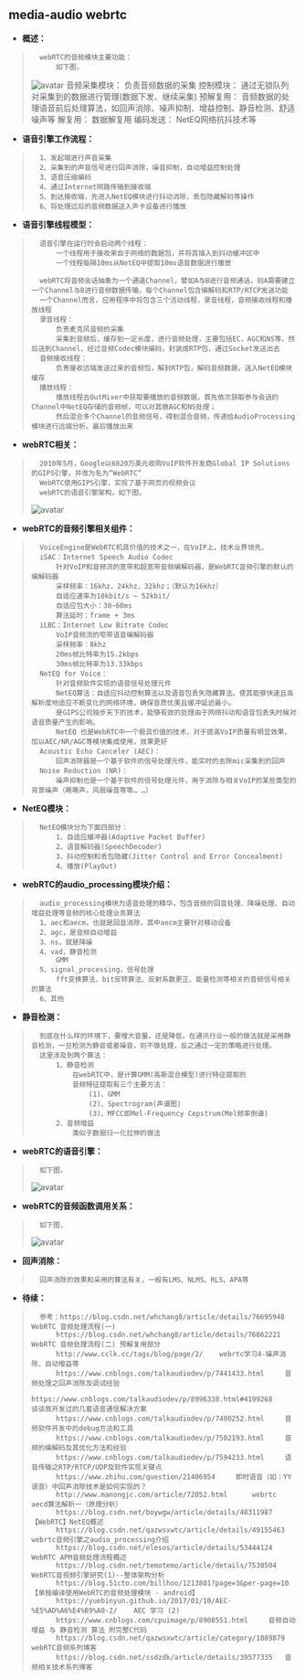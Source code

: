 ## media-audio webrtc
- **概述：**
>       webRTC的音频模块主要功能：
>           如下图，
> ![avatar](https://github.com/nwaiting/wolf-ai/blob/master/wolf_others/media_pic/media_audio_webrtc_flow.jpg)
>           音频采集模块：
>               负责音频数据的采集
>           控制模块：
>               通过无锁队列对采集到的数据进行管理(数据下发、继续采集)
>           预解复用：
>               音频数据的处理语音前后处理算法，如回声消除、噪声抑制、增益控制、静音检测、舒适噪声等
>           解复用：
>               数据解复用
>           编码发送：
>               NetEQ网络抗抖技术等
>

- **语音引擎工作流程：**
>       1、发起端进行声音采集
>       2、采集到的声音信号进行回声消除，噪音抑制，自动增益控制处理
>       3、语音压缩编码
>       4、通过Internet网路传输到接收端
>       5、到达接收端，先进入NetEQ模块进行抖动消除，丢包隐藏解码等操作
>       6、将处理过后的音频数据送入声卡设备进行播放
>

- **语音引擎线程模型：**
>       语音引擎在运行时会启动两个线程：
>           一个线程用于接收来自于网络的数据包，并将其插入到抖动缓冲区中
>           一个线程每隔10ms从NetEQ中提取10ms语音数据进行播放
>
>       webRTC将音频会话抽象为一个通道Channel，譬如A与B进行音频通话，则A需要建立一个Channel与B进行音频数据传输，每个Channel包含编解码和RTP/RTCP发送功能
>       一个Channel而言，应用程序中将包含三个活动线程，录音线程，音频接收线程和播放线程
>       录音线程：
>           负责麦克风音频的采集
>           采集到音频后，缓存到一定长度，进行音频处理，主要包括EC，AGC和NS等。然后送到Channel，经过音频Codec模块编码，封装成RTP包，通过Socket发送出去
>       音频接收线程：
>           负责接收远端发送过来的音频包，解封RTP包，解码音频数据，送入NetEQ模块缓存
>       播放线程：
>           播放线程去OutMixer中获取要播放的音频数据，首先依次获取参与会话的Channel中NetEQ存储的音频帧，可以对其做AGC和NS处理；
>           然后混合多个Channel的音频信号，得到混合音频，传递给AudioProcessing模块进行远端分析。最后播放出来
> 
>
>

- **webRTC相关：**
>       2010年5月，Google以6820万美元收购VoIP软件开发商Global IP Solutions的GIPS引擎，并改为名为“WebRTC”
>       WebRTC使用GIPS引擎，实现了基于网页的视频会议
>       webRTC的语音引擎架构，如下图，
> ![avatar](https://github.com/nwaiting/wolf-ai/blob/master/wolf_others/media_pic/media_audio_webrtc_audio_framewok.jpg)
>
>
>

- **webRTC的音频引擎相关组件：**
>       VoiceEngine是WebRTC机具价值的技术之一，在VoIP上，技术业界领先，
>       iSAC：Internet Speech Audio Codec
>           针对VoIP和音频流的宽带和超宽带音频编解码器，是WebRTC音频引擎的默认的编解码器
>           采样频率：16khz，24khz，32khz；（默认为16khz）
>           自适应速率为10kbit/s ~ 52kbit/
>           自适应包大小：30~60ms
>           算法延时：frame + 3ms
>       iLBC：Internet Low Bitrate Codec
>           VoIP音频流的窄带语音编解码器
>           采样频率：8khz
>           20ms帧比特率为15.2kbps
>           30ms帧比特率为13.33kbps
>       NetEQ for Voice：
>           针对音频软件实现的语音信号处理元件
>           NetEQ算法：自适应抖动控制算法以及语音包丢失隐藏算法。使其能够快速且高解析度地适应不断变化的网络环境，确保音质优美且缓冲延迟最小。
>           是GIPS公司独步天下的技术，能够有效的处理由于网络抖动和语音包丢失时候对语音质量产生的影响。
>           NetEQ 也是WebRTC中一个极具价值的技术，对于提高VoIP质量有明显效果，加以AEC/NR/AGC等模块集成使用，效果更好
>       Acoustic Echo Canceler (AEC)：
>           回声消除器是一个基于软件的信号处理元件，能实时的去除mic采集到的回声
>       Noise Reduction (NR)：
>           噪声抑制也是一个基于软件的信号处理元件，用于消除与相关VoIP的某些类型的背景噪声（嘶嘶声，风扇噪音等等… …）
>

- **NetEQ模块：**
>       NetEQ模块分为下面四部分：
>           1、自适应缓冲器(Adaptive Packet Buffer)
>           2、语音解码器(SpeechDecoder)
>           3、抖动控制和丢包隐藏(Jitter Control and Error Concealment)
>           4、播放(PlayOut)
>
>

- **webRTC的audio_processing模块介绍：**
>       audio_processing模块为语音处理的精华，包含音频的回音处理、降噪处理、自动增益处理等音频的核心处理业务算法
>       1、aec和aecm，也就是回音消除，其中aecm主要针对移动设备
>       2、agc，是音频自动增益
>       3、ns，就是降噪
>       4、vad，静音检测
>           GMM
>       5、signal_processing，信号处理
>           fft变换算法、bit反转算法、反射系数更正、能量检测等相关的音频信号相关的算法
>       6、其他
>

- **静音检测：**
>       到底在什么样的环境下，要增大音量，还是降低，在通讯行业一般的做法就是采用静音检测，一旦检测为静音或者噪音，则不做处理，反之通过一定的策略进行处理。
>       这里涉及到两个算法：
>           1、静音检测
>               在webRTC中，是计算GMM(高斯混合模型)进行特征提取的
>               音频特征提取有三个主要方法：
>                   (1)、GMM
>                   (2)、Spectrogram(声谱图)
>                   (3)、MFCC即Mel-Frequency Cepstrum(Mel频率倒谱)
>           2、音频增益
>               类似于数据归一化拉伸的做法
>

- **webRTC的语音引擎：**
>       如下图，
> ![avatar](https://github.com/nwaiting/wolf-ai/blob/master/wolf_others/media_pic/media_audio_webrtc_audio_engine.png)
>
>

- **webRTC的音频函数调用关系：**
>       如下图，
> ![avatar](https://github.com/nwaiting/wolf-ai/blob/master/wolf_others/media_pic/media_audio_webrtc_audio.jpg)
>
>

- **回声消除：**
>       回声消除的效果和采用的算法有关，一般有LMS、NLMS、RLS、APA等
>
>

- **待续：**
>       参考：https://blog.csdn.net/whchang8/article/details/76695948  WebRTC 音频处理流程(一)
>           https://blog.csdn.net/whchang8/article/details/76862221     WebRTC 音频处理流程(二) 预解复用部分
>           http://www.cclk.cc/tags/blog/page/2/    webrtc学习4-噪声消除、自动增益等
>           https://www.cnblogs.com/talkaudiodev/p/7441433.html     音频处理之回声消除及调试经验
>           https://www.cnblogs.com/talkaudiodev/p/8996338.html#4199268     谈谈我开发过的几套语音通信解决方案
>           https://www.cnblogs.com/talkaudiodev/p/7400252.html     音频软件开发中的debug方法和工具
>           https://www.cnblogs.com/talkaudiodev/p/7502193.html     音频的编解码及其优化方法和经验
>           https://www.cnblogs.com/talkaudiodev/p/7594233.html     语音传输之RTP/RTCP/UDP及软件实现关键点
>           https://www.zhihu.com/question/21406954     即时语音（如：YY语音）中回声消除技术是如何实现的？
>           http://www.manongjc.com/article/72052.html      webrtc aecd算法解析一（原理分析）
>           https://blog.csdn.net/boywgw/article/details/48311987   【WebRTC】NetEQ概述
>           https://blog.csdn.net/qazwsxwtc/article/details/49155463    webrtc音频引擎之audio_processing介绍
>           https://blog.csdn.net/elesos/article/details/53444124   WebRTC APM音频处理流程概述
>           https://blog.csdn.net/temotemo/article/details/7530504  WebRTC音视频引擎研究(1)--整体架构分析
>           https://blog.51cto.com/billhoo/1213801?page=3&per-page=10   【单独编译使用WebRTC的音频处理模块 - android】
>           https://yuebinyun.github.io/2017/01/10/AEC-%E5%AD%A6%E4%B9%A0-2/    AEC 学习 (2)
>           https://www.cnblogs.com/cpuimage/p/8908551.html     音频自动增益 与 静音检测 算法 附完整C代码
>           https://blog.csdn.net/qazwsxwtc/article/category/1889879    webRTC音频系列博客
>           https://blog.csdn.net/ssdzdk/article/details/39577335   音频相关技术系列博客
>
>
>
